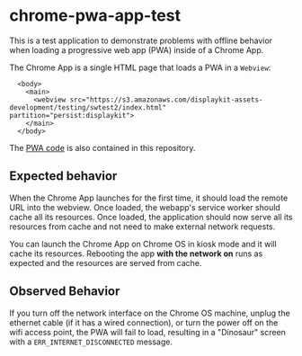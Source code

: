# chrome-pwa-app-test

This is a test application to demonstrate problems with offline behavior when loading a progressive web app (PWA) inside of a Chrome App.

The Chrome App is a single HTML page that loads a PWA in a `Webview`:
```
  <body>
    <main>
      <webview src="https://s3.amazonaws.com/displaykit-assets-development/testing/swtest2/index.html" partition="persist:displaykit">
    </main>
  </body>
```

The [PWA code](pwa_webapp_code) is also contained in this repository. 

## Expected behavior

When the Chrome App launches for the first time, it should load the remote URL into the webview. Once loaded, the webapp's service worker should cache all its resources. Once loaded, the application should now serve all its resources from cache and not need to make external network requests.

You can launch the Chrome App on Chrome OS in kiosk mode and it will cache its resources. Rebooting the app **with the network on** runs as expected and the resources are served from cache. 

## Observed Behavior

If you turn off the network interface on the Chrome OS machine, unplug the ethernet cable (if it has a wired connection), or turn the power off on the wifi access point, the PWA will fail to load, resulting in a "Dinosaur" screen with a `ERR_INTERNET_DISCONNECTED` message.



